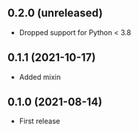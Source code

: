 ## 0.2.0 (unreleased)

- Dropped support for Python < 3.8

## 0.1.1 (2021-10-17)

- Added mixin

## 0.1.0 (2021-08-14)

- First release
